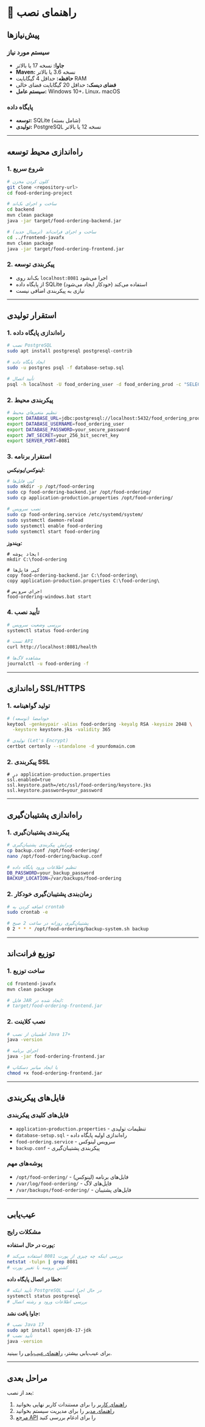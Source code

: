 # 🚀 راهنمای نصب

## پیش‌نیازها

### سیستم مورد نیاز
- **جاوا:** نسخه 17 یا بالاتر
- **Maven:** نسخه 3.6 یا بالاتر
- **حافظه:** حداقل 4 گیگابایت RAM
- **فضای دیسک:** حداقل 20 گیگابایت فضای خالی
- **سیستم عامل:** Windows 10+، Linux، macOS

### پایگاه داده
- **توسعه:** SQLite (شامل بسته)
- **تولیدی:** PostgreSQL نسخه 12 یا بالاتر

---

## راه‌اندازی محیط توسعه

### 1. شروع سریع
```bash
# کلون کردن مخزن
git clone <repository-url>
cd food-ordering-project

# ساخت و اجرای بک‌اند
cd backend
mvn clean package
java -jar target/food-ordering-backend.jar

# ساخت و اجرای فرانت‌اند (ترمینال جدید)
cd ../frontend-javafx
mvn clean package
java -jar target/food-ordering-frontend.jar
```

### 2. پیکربندی توسعه
- بک‌اند روی `localhost:8081` اجرا می‌شود
- از پایگاه داده SQLite استفاده می‌کند (خودکار ایجاد می‌شود)
- نیازی به پیکربندی اضافی نیست

---

## استقرار تولیدی

### 1. راه‌اندازی پایگاه داده
```bash
# نصب PostgreSQL
sudo apt install postgresql postgresql-contrib

# ایجاد پایگاه داده
sudo -u postgres psql -f database-setup.sql

# تأیید اتصال
psql -h localhost -U food_ordering_user -d food_ordering_prod -c "SELECT 1"
```

### 2. پیکربندی محیط
```bash
# تنظیم متغیرهای محیط
export DATABASE_URL=jdbc:postgresql://localhost:5432/food_ordering_prod
export DATABASE_USERNAME=food_ordering_user
export DATABASE_PASSWORD=your_secure_password
export JWT_SECRET=your_256_bit_secret_key
export SERVER_PORT=8081
```

### 3. استقرار برنامه

**لینوکس/یونیکس:**
```bash
# کپی فایل‌ها
sudo mkdir -p /opt/food-ordering
sudo cp food-ordering-backend.jar /opt/food-ordering/
sudo cp application-production.properties /opt/food-ordering/

# نصب سرویس
sudo cp food-ordering.service /etc/systemd/system/
sudo systemctl daemon-reload
sudo systemctl enable food-ordering
sudo systemctl start food-ordering
```

**ویندوز:**
```batch
# ایجاد پوشه
mkdir C:\food-ordering

# کپی فایل‌ها
copy food-ordering-backend.jar C:\food-ordering\
copy application-production.properties C:\food-ordering\

# اجرای سرویس
food-ordering-windows.bat start
```

### 4. تأیید نصب
```bash
# بررسی وضعیت سرویس
systemctl status food-ordering

# تست API
curl http://localhost:8081/health

# مشاهده لاگ‌ها
journalctl -u food-ordering -f
```

---

## راه‌اندازی SSL/HTTPS

### 1. تولید گواهینامه
```bash
# خودامضا (توسعه)
keytool -genkeypair -alias food-ordering -keyalg RSA -keysize 2048 \
  -keystore keystore.jks -validity 365

# تولیدی (Let's Encrypt)
certbot certonly --standalone -d yourdomain.com
```

### 2. پیکربندی SSL
```properties
# در application-production.properties
ssl.enabled=true
ssl.keystore.path=/etc/ssl/food-ordering/keystore.jks
ssl.keystore.password=your_password
```

---

## راه‌اندازی پشتیبان‌گیری

### 1. پیکربندی پشتیبان‌گیری
```bash
# ویرایش پیکربندی پشتیبان‌گیری
cp backup.conf /opt/food-ordering/
nano /opt/food-ordering/backup.conf

# تنظیم اطلاعات ورود پایگاه داده
DB_PASSWORD=your_backup_password
BACKUP_LOCATION=/var/backups/food-ordering
```

### 2. زمان‌بندی پشتیبان‌گیری خودکار
```bash
# اضافه کردن به crontab
sudo crontab -e

# پشتیبان‌گیری روزانه در ساعت 2 صبح
0 2 * * * /opt/food-ordering/backup-system.sh backup
```

---

## توزیع فرانت‌اند

### 1. ساخت توزیع
```bash
cd frontend-javafx
mvn clean package

# فایل JAR ایجاد شده در:
# target/food-ordering-frontend.jar
```

### 2. نصب کلاینت
```bash
# اطمینان از نصب Java 17+
java -version

# اجرای برنامه
java -jar food-ordering-frontend.jar

# یا ایجاد میانبر دسکتاپ
chmod +x food-ordering-frontend.jar
```

---

## فایل‌های پیکربندی

### فایل‌های کلیدی پیکربندی
- `application-production.properties` - تنظیمات تولیدی
- `database-setup.sql` - راه‌اندازی اولیه پایگاه داده
- `food-ordering.service` - سرویس لینوکس
- `backup.conf` - پیکربندی پشتیبان‌گیری

### پوشه‌های مهم
- `/opt/food-ordering/` - فایل‌های برنامه (لینوکس)
- `/var/log/food-ordering/` - فایل‌های لاگ
- `/var/backups/food-ordering/` - فایل‌های پشتیبان

---

## عیب‌یابی

### مشکلات رایج

**پورت در حال استفاده:**
```bash
# بررسی اینکه چه چیزی از پورت 8081 استفاده می‌کند
netstat -tulpn | grep 8081
# کشتن پروسه یا تغییر پورت
```

**خطا در اتصال پایگاه داده:**
```bash
# تأیید اینکه PostgreSQL در حال اجرا است
systemctl status postgresql
# بررسی اطلاعات ورود و رشته اتصال
```

**جاوا یافت نشد:**
```bash
# نصب Java 17
sudo apt install openjdk-17-jdk
# تأیید نصب
java -version
```

برای عیب‌یابی بیشتر، [راهنمای عیب‌یابی](troubleshooting.md) را ببینید.

---

## مراحل بعدی

بعد از نصب:
1. [راهنمای کاربر](user-guide.md) را برای مستندات کاربر نهایی بخوانید
2. [راهنمای مدیر](admin-guide.md) را برای مدیریت سیستم بخوانید
3. [مرجع API](api-reference.md) را برای ادغام بررسی کنید 